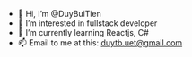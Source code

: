 - 👋 Hi, I’m @DuyBuiTien
- 👀 I’m interested in fullstack developer
- 🌱 I’m currently learning Reactjs, C#
- 📫 Email to me at this: duytb.uet@gmail.com

<!---
DuyBuiTien/DuyBuiTien is a ✨ special ✨ repository because its `README.md` (this file) appears on your GitHub profile.
You can click the Preview link to take a look at your changes.
--->
